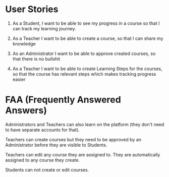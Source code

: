 # User Stories

1. As a Student, I want to be able to see my progress in a course so that I can track my learning journey.
 
2. As a Teacher I want to be able to create a course, so that I can share my knowledge

3. As an Administrator I want to be able to approve created courses, so that there is no bullshit

4. As a Teacher I want to be able to create Learning Steps for the courses, so that the course has relevant steps which makes tracking progress easier

# FAA (Frequently Answered Answers)

Administrators and Teachers can also learn on the platform (they don't need to have separate accounts for that).

Teachers can create courses but they need to be approved by an Administrator before they are visible to Students.

Teachers can edit any course they are assigned to. They are automatically assigned to any course they create.

Students can not create or edit courses.